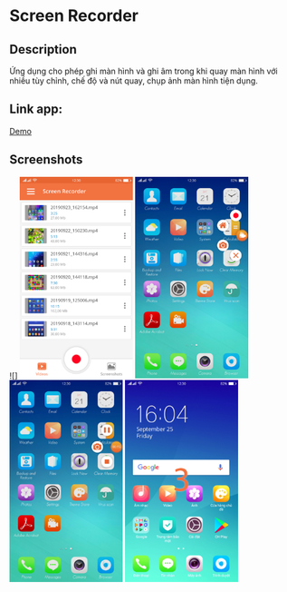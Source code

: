# Screen Recorder

## Description
Ứng dụng cho phép ghi màn hình và ghi âm trong khi quay màn hình với nhiều tùy chỉnh, chế độ và nút quay, chụp ảnh màn hình tiện dụng.

## Link app: 
[Demo](https://github.com/quangda280296/ScreenRecorder/blob/master/app/release/app-release.apk)

## Screenshots
![]
<img src="./screenshots/7_Video.png" width="200">
<img src="./screenshots/3_Screen3.png" width="200">
<img src="./screenshots/5_Screen5.png" width="200">
<img src="./screenshots/0.2_countdown 3 seconds.png" width="200">
